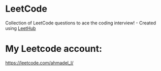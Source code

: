 # LeetCode
Collection of LeetCode questions to ace the coding interview! - Created using [LeetHub](https://github.com/QasimWani/LeetHub)

# My Leetcode account:
https://leetcode.com/ahmadel_l/

